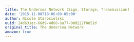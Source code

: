 ```yaml
---
title: The Undersea Network (Sign, Storage, Transmission)
date: '2015-11-08T18:06:09-05:00'
author: Nicole Starosielski
uuid: 24d631ec-66d9-4d60-8a77-08d222f0851d
original_title: The Undersea Network
amazon: true
---
```


